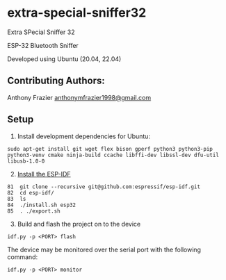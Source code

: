 # extra-special-sniffer32

Extra SPecial Sniffer 32

ESP-32 Bluetooth Sniffer

Developed using Ubuntu (20.04, 22.04)

## Contributing Authors:

Anthony Frazier <anthonymfrazier1998@gmail.com>

## Setup

1) Install development dependencies for Ubuntu:

```
sudo apt-get install git wget flex bison gperf python3 python3-pip python3-venv cmake ninja-build ccache libffi-dev libssl-dev dfu-util libusb-1.0-0
```

2) [Install the ESP-IDF](https://docs.espressif.com/projects/esp-idf/en/latest/esp32/get-started/linux-macos-setup.html)

```
81  git clone --recursive git@github.com:espressif/esp-idf.git
82  cd esp-idf/
83  ls
84  ./install.sh esp32
85  . ./export.sh
```

3) Build and flash the project on to the device

```
idf.py -p <PORT> flash
```

The device may be monitored over the serial port with the following command:
```
idf.py -p <PORT> monitor
```